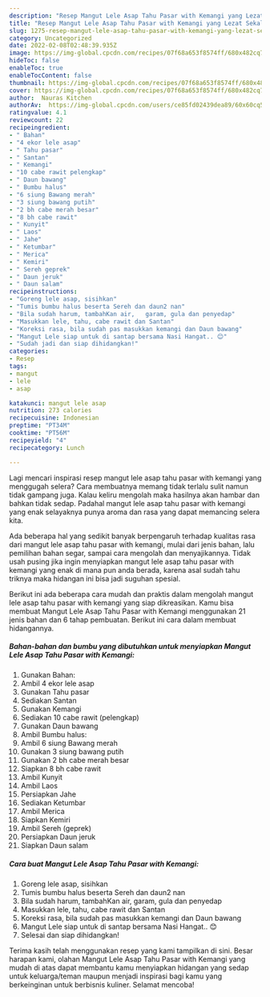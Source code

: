 ```yaml
---
description: "Resep Mangut Lele Asap Tahu Pasar with Kemangi yang Lezat Sekali"
title: "Resep Mangut Lele Asap Tahu Pasar with Kemangi yang Lezat Sekali"
slug: 1275-resep-mangut-lele-asap-tahu-pasar-with-kemangi-yang-lezat-sekali
category: Uncategorized
date: 2022-02-08T02:48:39.935Z
image: https://img-global.cpcdn.com/recipes/07f68a653f8574ff/680x482cq70/mangut-lele-asap-tahu-pasar-with-kemangi-foto-resep-utama.jpg
hideToc: false
enableToc: true
enableTocContent: false
thumbnail: https://img-global.cpcdn.com/recipes/07f68a653f8574ff/680x482cq70/mangut-lele-asap-tahu-pasar-with-kemangi-foto-resep-utama.jpg
cover: https://img-global.cpcdn.com/recipes/07f68a653f8574ff/680x482cq70/mangut-lele-asap-tahu-pasar-with-kemangi-foto-resep-utama.jpg
author:  Nauras Kitchen
authorAv:  https://img-global.cpcdn.com/users/ce85fd02439dea89/60x60cq50/avatar.jpg
ratingvalue: 4.1
reviewcount: 22
recipeingredient:
- " Bahan"
- "4 ekor lele asap"
- " Tahu pasar"
- " Santan"
- " Kemangi"
- "10 cabe rawit pelengkap"
- " Daun bawang"
- " Bumbu halus"
- "6 siung Bawang merah"
- "3 siung bawang putih"
- "2 bh cabe merah besar"
- "8 bh cabe rawit"
- " Kunyit"
- " Laos"
- " Jahe"
- " Ketumbar"
- " Merica"
- " Kemiri"
- " Sereh geprek"
- " Daun jeruk"
- " Daun salam"
recipeinstructions:
- "Goreng lele asap, sisihkan"
- "Tumis bumbu halus beserta Sereh dan daun2 nan"
- "Bila sudah harum, tambahKan air,   garam, gula dan penyedap"
- "Masukkan lele, tahu, cabe rawit dan Santan"
- "Koreksi rasa, bila sudah pas masukkan kemangi dan Daun bawang"
- "Mangut Lele siap untuk di santap bersama Nasi Hangat.. 😊"
- "Sudah jadi dan siap dihidangkan!"
categories:
- Resep
tags:
- mangut
- lele
- asap

katakunci: mangut lele asap 
nutrition: 273 calories
recipecuisine: Indonesian
preptime: "PT34M"
cooktime: "PT56M"
recipeyield: "4"
recipecategory: Lunch

---
```



Lagi mencari inspirasi resep mangut lele asap tahu pasar with kemangi yang menggugah selera? Cara membuatnya memang tidak terlalu sulit namun tidak gampang juga. Kalau keliru mengolah maka hasilnya akan hambar dan bahkan tidak sedap. Padahal mangut lele asap tahu pasar with kemangi yang enak selayaknya punya aroma dan rasa yang dapat memancing selera kita.


Ada beberapa hal yang sedikit banyak berpengaruh terhadap kualitas rasa dari mangut lele asap tahu pasar with kemangi, mulai dari jenis bahan, lalu pemilihan bahan segar, sampai cara mengolah dan menyajikannya. Tidak usah pusing jika ingin menyiapkan mangut lele asap tahu pasar with kemangi yang enak di mana pun anda berada, karena asal sudah tahu triknya maka hidangan ini bisa jadi suguhan spesial.




Berikut ini ada beberapa cara mudah dan praktis dalam mengolah mangut lele asap tahu pasar with kemangi yang siap dikreasikan. Kamu bisa membuat Mangut Lele Asap Tahu Pasar with Kemangi menggunakan 21 jenis bahan dan 6 tahap pembuatan. Berikut ini cara dalam membuat hidangannya.

<!--inarticleads1-->

##### Bahan-bahan dan bumbu yang dibutuhkan untuk menyiapkan Mangut Lele Asap Tahu Pasar with Kemangi:

1. Gunakan  Bahan:
1. Ambil 4 ekor lele asap
1. Gunakan  Tahu pasar
1. Sediakan  Santan
1. Gunakan  Kemangi
1. Sediakan 10 cabe rawit (pelengkap)
1. Gunakan  Daun bawang
1. Ambil  Bumbu halus:
1. Ambil 6 siung Bawang merah
1. Gunakan 3 siung bawang putih
1. Gunakan 2 bh cabe merah besar
1. Siapkan 8 bh cabe rawit
1. Ambil  Kunyit
1. Ambil  Laos
1. Persiapkan  Jahe
1. Sediakan  Ketumbar
1. Ambil  Merica
1. Siapkan  Kemiri
1. Ambil  Sereh (geprek)
1. Persiapkan  Daun jeruk
1. Siapkan  Daun salam




<!--inarticleads2-->

##### Cara buat Mangut Lele Asap Tahu Pasar with Kemangi:

1. Goreng lele asap, sisihkan
1. Tumis bumbu halus beserta Sereh dan daun2 nan
1. Bila sudah harum, tambahKan air,   garam, gula dan penyedap
1. Masukkan lele, tahu, cabe rawit dan Santan
1. Koreksi rasa, bila sudah pas masukkan kemangi dan Daun bawang
1. Mangut Lele siap untuk di santap bersama Nasi Hangat.. 😊
1. Selesai dan siap dihidangkan!



Terima kasih telah menggunakan resep yang kami tampilkan di sini. Besar harapan kami, olahan Mangut Lele Asap Tahu Pasar with Kemangi yang mudah di atas dapat membantu kamu menyiapkan hidangan yang sedap untuk keluarga/teman maupun menjadi inspirasi bagi kamu yang berkeinginan untuk berbisnis kuliner. Selamat mencoba!
